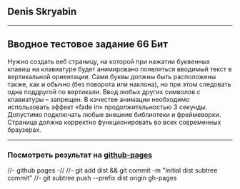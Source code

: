 ## Denis Skryabin

---

## Вводное тестовое задание 66 Бит

Нужно создать веб страницу, на которой при нажатии буквенных клавиш на клавиатуре будет анимировано появляться вводимый текст в вертикальной ориентации. 
Сами буквы должны быть расположены также, как и обычно (без поворота или наклона), но при этом следовать одна поддругой по вертикали.
Ввод любых других символов с клавиатуры – запрещен.
В качестве анимации необходимо использовать эффект «fade in» продолжительностью 3 секунды.
Допустимо подключать любые внешние библиотеки и фреймеворки.
Страница должна корректно функционировать во всех современных браузерах.

---

### Посмотреть результат на [github-pages](https://sden4.github.io/66bit_test-work/)


//- github pages -//
//- git add dist && git commit -m "Initial dist subtree commit"
//- git subtree push --prefix dist origin gh-pages
